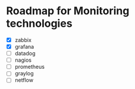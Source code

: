 # Roadmap for Monitoring technologies

- [x] zabbix
- [x] grafana
- [ ] datadog
- [ ] nagios
- [ ] prometheus
- [ ] graylog
- [ ] netflow
